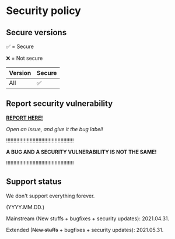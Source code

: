 # Security policy

## Secure versions
:white_check_mark: = Secure

:x: = Not secure

| Version | Secure          |
| ------- | ------------------ |
| All   | :white_check_mark: |

## Report security vulnerability

**[REPORT HERE!](https://github.com/koviubi56/cardjitsu/issues/new?assignees=&labels=Bug&template=bug_report.md&title=BUG)**

*Open an issue, and give it the bug label!*

:bangbang::bangbang::bangbang::bangbang::bangbang::bangbang::bangbang::bangbang::bangbang::bangbang::bangbang::bangbang::bangbang::bangbang::bangbang::bangbang::bangbang::bangbang::bangbang::bangbang::bangbang::bangbang::bangbang:

__**A BUG AND A SECURITY VULNERABILITY IS NOT THE SAME!**__ 

:bangbang::bangbang::bangbang::bangbang::bangbang::bangbang::bangbang::bangbang::bangbang::bangbang::bangbang::bangbang::bangbang::bangbang::bangbang::bangbang::bangbang::bangbang::bangbang::bangbang::bangbang::bangbang::bangbang:

## Support status

We don't support everything forever.

(YYYY.MM.DD.)

Mainstream (New stuffs + bugfixes + security updates): 2021.04.31.

Extended (~~New stuffs~~ + bugfixes + security updates): 2021.05.31.
